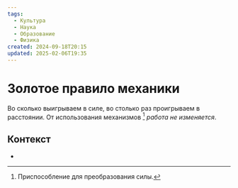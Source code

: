 ```yaml
---
tags:
  - Культура
  - Наука
  - Образование
  - Физика
created: 2024-09-18T20:15
updated: 2025-02-06T19:35
---
```

# Золотое правило механики

Во сколько выигрываем в силе, во столько раз проигрываем в расстоянии.
От использования механизмов [^1] *работа не изменяется*.


## Контекст
- 

[^1]: Приспособление для преобразования силы.